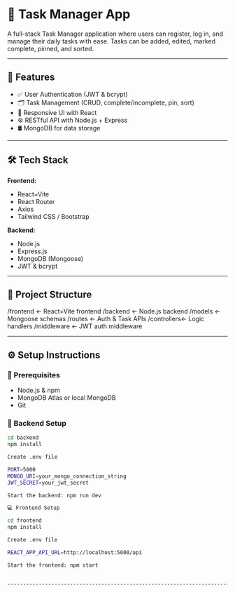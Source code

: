 # 📝 Task Manager App

A full-stack Task Manager application where users can register, log in, and manage their daily tasks with ease. Tasks can be added, edited, marked complete, pinned, and sorted.

---

## 🚀 Features

- ✅ User Authentication (JWT & bcrypt)
- 🗂️ Task Management (CRUD, complete/incomplete, pin, sort)
- 📱 Responsive UI with React
- ⚙️ RESTful API with Node.js + Express
- 🛢️ MongoDB for data storage

---

## 🛠️ Tech Stack

**Frontend:**
- React+Vite
- React Router
- Axios
- Tailwind CSS / Bootstrap

**Backend:**
- Node.js
- Express.js
- MongoDB (Mongoose)
- JWT & bcrypt

---

## 📁 Project Structure

/frontend ← React+Vite frontend
/backend ← Node.js backend
/models ← Mongoose schemas
/routes ← Auth & Task APIs
/controllers← Logic handlers
/middleware ← JWT auth middleware

---

## ⚙️ Setup Instructions

### 📌 Prerequisites
- Node.js & npm
- MongoDB Atlas or local MongoDB
- Git

### 🔧 Backend Setup

```bash
cd backend
npm install

Create .env file

PORT=5000
MONGO_URI=your_mongo_connection_string
JWT_SECRET=your_jwt_secret

Start the backend: npm run dev

💻 Frontend Setup

cd frontend
npm install

Create .env file

REACT_APP_API_URL=http://localhost:5000/api

Start the frontend: npm start


--------------------------------------------------------------------------------------------------------------------------------------------------------------------------------------------------------------------



